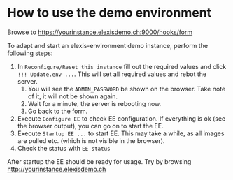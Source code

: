 # How to use the demo environment

Browse to https://yourinstance.elexisdemo.ch:9000/hooks/form 

To adapt and start an elexis-environment demo instance, perform the following steps:

1. In `Reconfigure/Reset this instance` fill out the required values and click `!!! Update.env ...`. This will set all required values and rebot the server.
   1. You will see the `ADMIN_PASSWORD` be shown on the browser. Take note of it, it will not be shown again.
   2. Wait for a minute, the server is rebooting now.
   3. Go back to the form.
2. Execute `Configure EE` to check EE configuration. If everything is ok (see the browser output), you can go on to start the EE.
3. Execute `Startup EE ...` to start EE. This may take a while, as all images are pulled etc. (which is not visible in the browser).
4. Check the status with `EE status` 

After startup the EE should be ready for usage. Try by browsing http://yourinstance.elexisdemo.ch 